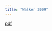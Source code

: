 ```yaml
---
title: "Walker 2009"
---
```

[pdf](https://ocean-waves.xyz/thestudy/oldgarden/attachments/Walker.pdf)
